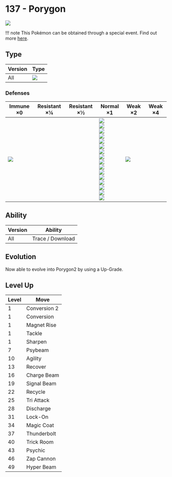 # 137 - Porygon
![][137]

!!! note
    This Pokémon can be obtained through a special event. Find out more [here](../../special_events/#porygon).

## Type

Version | Type
---     | ---
All     | ![][normal]

### Defenses

Immune ×0      | Resistant ×¼ | Resistant ×½ | Normal ×1                                                                                                                                                                                                                           | Weak ×2           | Weak ×4
---            | ---          | ---          | ---                                                                                                                                                                                                                                 | ---               | ---
![][ghost]<br> | &nbsp;       | &nbsp;       | ![][normal]<br>![][flying]<br>![][poison]<br>![][ground]<br>![][rock]<br>![][bug]<br>![][steel]<br>![][fire]<br>![][water]<br>![][grass]<br>![][electric]<br>![][psychic]<br>![][ice]<br>![][dragon]<br>![][dark]<br>![][fairy]<br> | ![][fighting]<br> | &nbsp;

## Ability

Version | Ability
---     | ---
All     | Trace / Download

## Evolution
Now able to evolve into Porygon2 by using a Up-Grade.

## Level Up

Level | Move
---   | ---
1     | Conversion 2
1     | Conversion
1     | Magnet Rise
1     | Tackle
1     | Sharpen
7     | Psybeam
10    | Agility
13    | Recover
16    | Charge Beam
19    | Signal Beam
22    | Recycle
25    | Tri Attack
28    | Discharge
31    | Lock-On
34    | Magic Coat
37    | Thunderbolt
40    | Trick Room
43    | Psychic
46    | Zap Cannon
49    | Hyper Beam

[137]: ../img/pokemon/137.png
[normal]: ../img/types/normal.png
[fire]: ../img/types/fire.png
[fighting]: ../img/types/fighting.png
[water]: ../img/types/water.png
[flying]: ../img/types/flying.png
[grass]: ../img/types/grass.png
[poison]: ../img/types/poison.png
[electric]: ../img/types/electric.png
[ground]: ../img/types/ground.png
[psychic]: ../img/types/psychic.png
[rock]: ../img/types/rock.png
[ice]: ../img/types/ice.png
[bug]: ../img/types/bug.png
[dragon]: ../img/types/dragon.png
[ghost]: ../img/types/ghost.png
[dark]: ../img/types/dark.png
[steel]: ../img/types/steel.png
[fairy]: ../img/types/fairy.png
